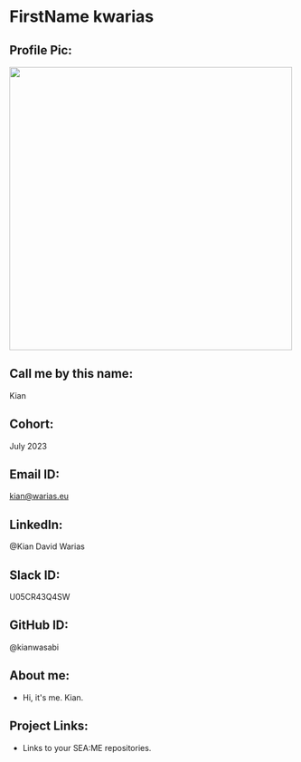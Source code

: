 # FirstName kwarias
## Profile Pic: 
<a> <img src="https://avatars.githubusercontent.com/u/55065075?v=4" height="auto" width="500" > </a>
## Call me by this name: 
Kian
## Cohort: 
July 2023
## Email ID: 
kian@warias.eu
## LinkedIn: 
@Kian David Warias
## Slack ID: 
U05CR43Q4SW
## GitHub ID: 
@kianwasabi 
## About me: 
- Hi, it's me. Kian.
## Project Links:
- Links to your SEA:ME repositories.

